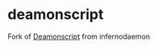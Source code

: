 deamonscript
============

Fork of [Deamonscript](http://sourceforge.net/projects/daemonscript/) from infernodaemon